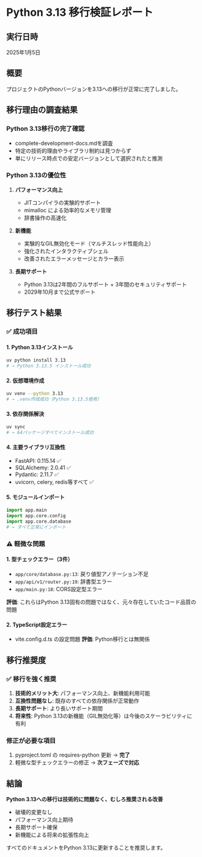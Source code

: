 # Python 3.13 移行検証レポート

## 実行日時
2025年1月5日

## 概要
プロジェクトのPythonバージョンを3.13への移行が正常に完了しました。

## 移行理由の調査結果

### Python 3.13移行の完了確認
- complete-development-docs.mdを調査
- 特定の技術的理由やライブラリ制約は見つからず
- 単にリリース時点での安定バージョンとして選択されたと推測

### Python 3.13の優位性
1. **パフォーマンス向上**
   - JITコンパイラの実験的サポート
   - mimalloc による効率的なメモリ管理
   - 辞書操作の高速化

2. **新機能**
   - 実験的なGIL無効化モード（マルチスレッド性能向上）
   - 強化されたインタラクティブシェル
   - 改善されたエラーメッセージとカラー表示

3. **長期サポート**
   - Python 3.13は2年間のフルサポート + 3年間のセキュリティサポート
   - 2029年10月まで公式サポート

## 移行テスト結果

### ✅ 成功項目

#### 1. Python 3.13インストール
```bash
uv python install 3.13
# → Python 3.13.5 インストール成功
```

#### 2. 仮想環境作成
```bash
uv venv --python 3.13
# → .venv作成成功（Python 3.13.5使用）
```

#### 3. 依存関係解決
```bash
uv sync
# → 64パッケージすべてインストール成功
```

#### 4. 主要ライブラリ互換性
- FastAPI: 0.115.14 ✅
- SQLAlchemy: 2.0.41 ✅
- Pydantic: 2.11.7 ✅
- uvicorn, celery, redis等すべて ✅

#### 5. モジュールインポート
```python
import app.main
import app.core.config
import app.core.database
# → すべて正常にインポート
```

### ⚠️ 軽微な問題

#### 1. 型チェックエラー（3件）
- `app/core/database.py:13`: 戻り値型アノテーション不足
- `app/api/v1/router.py:19`: 辞書型エラー
- `app/main.py:18`: CORS設定型エラー

**評価**: これらはPython 3.13固有の問題ではなく、元々存在していたコード品質の問題

#### 2. TypeScript設定エラー
- vite.config.d.ts の設定問題
**評価**: Python移行とは無関係

## 移行推奨度

### ✅ 移行を強く推奨
1. **技術的メリット大**: パフォーマンス向上、新機能利用可能
2. **互換性問題なし**: 既存のすべての依存関係が正常動作
3. **長期サポート**: より長いサポート期間
4. **将来性**: Python 3.13の新機能（GIL無効化等）は今後のスケーラビリティに有利

### 修正が必要な項目
1. pyproject.toml の requires-python 更新 → **完了**
2. 軽微な型チェックエラーの修正 → **次フェーズで対応**

## 結論

**Python 3.13への移行は技術的に問題なく、むしろ推奨される改善**

- 破壊的変更なし
- パフォーマンス向上期待
- 長期サポート確保
- 新機能による将来の拡張性向上

すべてのドキュメントをPython 3.13に更新することを推奨します。
